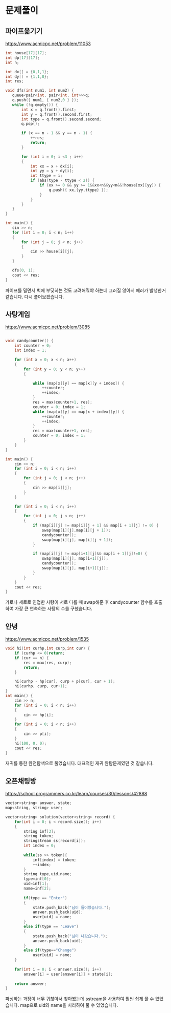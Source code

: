 ﻿
# 문제풀이
## 파이프옮기기
https://www.acmicpc.net/problem/11053
 ```c++
int house[17][17];
int dp[17][17];
int n;

int dx[] = {0,1,1};
int dy[] = {1,1,0};
int res;

void dfs(int num1, int num2) {
	queue<pair<int, pair<int, int>>>q;
	q.push({ num1, { num2,0 } });
	while (!q.empty()) {
		int x = q.front().first;
		int y = q.front().second.first;
		int type = q.front().second.second;
		q.pop();

		if (x == n - 1 && y == n - 1) {
			++res;
			return;
		}

		for (int i = 0; i <3 ; i++)
		{
			int xx = x + dx[i];
			int yy = y + dy[i];
			int ttype = i;
			if (abs(type - ttype < 2)) {
				if (xx >= 0 && yy >= 1&&xx<n&&yy<n&&!house[xx][yy]) {
					q.push({ xx,{yy,ttype} });
				}
			}
		}
	}
}

int main() {
	cin >> n;
	for (int i = 0; i < n; i++)
	{
		for (int j = 0; j < n; j++)
		{
			cin >> house[i][j];
		}
	}

	dfs(0, 1);
	cout << res;
}

 ```
파이프를 밀면서 벽에 부딪히는 것도 고려해줘야 하는데 그러질 않아서 에러가 발생한거 같습니다. 다시 풀어보겠습니다.


##  사탕게임
https://www.acmicpc.net/problem/3085
```c++

void candycounter() {
	int counter = 0;
	int index = 1;

	for (int x = 0; x < n; x++)
	{
		for (int y = 0; y < n; y++)
		{

			while (map[x][y] == map[x][y + index]) {
				++counter;
				++index;
			}
			res = max(counter+1, res);
			counter = 0; index = 1;
			while (map[x][y] == map[x + index][y]) {
				++counter;
				++index;
			}
			res = max(counter+1, res);
			counter = 0; index = 1;
		}
	}
}

int main() {
	cin >> n;
	for (int i = 0; i < n; i++)
	{
		for (int j = 0; j < n; j++)
		{
			cin >> map[i][j];
		}
	}

	for (int i = 0; i < n; i++)
	{
		for (int j = 0; j < n; j++)
		{
			if (map[i][j] != map[i][j + 1] && map[i + 1][j] != 0) {
				swap(map[i][j],map[i][j + 1]);
				candycounter();
				swap(map[i][j], map[i][j + 1]);
			}

			if (map[i][j] != map[i+1][j]&& map[i + 1][j]!=0) {
				swap(map[i][j], map[i+1][j]);
				candycounter();
				swap(map[i][j], map[i+1][j]);
			}
		}
	}
	cout << res;
}
```
가로나 세로로 인접한 사탕이 서로 다를 때 swap해준 후 candycounter 함수를 호출하여 가장 큰 연속하는 사탕의 수를 구했습니다. 

## 안녕

https://www.acmicpc.net/problem/1535
```c++
void hi(int curhp,int curp,int cur) {
	if (curhp <= 0)return;
	if (cur == n) {
		res = max(res, curp);
		return;
	}

	hi(curhp - hp[cur], curp + p[cur], cur + 1);
	hi(curhp, curp, cur+1);
}
int main() {
	cin >> n;
	for (int i = 0; i < n; i++)
	{
		cin >> hp[i];
	}
	for (int i = 0; i < n; i++)
	{
		cin >> p[i];
	}
	hi(100, 0, 0);
	cout << res;
}
```
재귀를 통한 완전탐색으로 풀었습니다. 대표적인 재귀 완탐문제였던 것 같습니다.

##  오픈채팅방
https://school.programmers.co.kr/learn/courses/30/lessons/42888
```c++
vector<string> answer, state;
map<string, string> user;

vector<string> solution(vector<string> record) {
    for(int i = 0; i < record.size(); i++)
    {
        string inf[3];
        string token;
        stringstream ss(record[i]);
        int index = 0;
        
        while(ss >> token){
            inf[index] = token;
            ++index;
        }
        string type,uid,name;
        type=inf[0];
        uid=inf[1];
        name=inf[2];
        
        if(type == "Enter")
        {
            state.push_back("님이 들어왔습니다.");
            answer.push_back(uid);
            user[uid] = name;
        }
        else if(type == "Leave")
        {
            state.push_back("님이 나갔습니다.");
            answer.push_back(uid);
        }
        else if(type=="Change")
            user[uid] = name;
    }
    
    for(int i = 0; i < answer.size(); i++)
        answer[i] = user[answer[i]] + state[i];
    
    return answer;
}
```
파싱하는 과정이 너무 귀찮아서 찾아봤는데 sstream을 사용하여 훨씬 쉽게 풀 수 있었습니다. map으로 uid와 name을 처리하여 풀 수 있었습니다.
